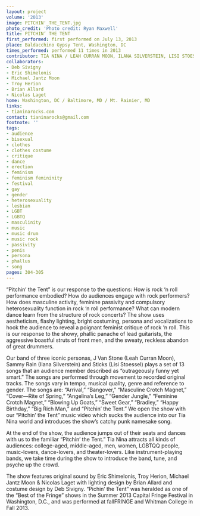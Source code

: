 ```yaml
---
layout: project
volume: '2013'
image: PITCHIN'_THE_TENT.jpg
photo_credit: 'Photo credit: Ryan Maxwell'
title: PITCHIN’ THE TENT
first_performed: first performed on July 13, 2013
place: Baldacchino Gypsy Tent, Washington, DC
times_performed: performed 11 times in 2013
contributor: TIA NINA / LEAH CURRAN MOON, ILANA SILVERSTEIN, LISI STOESSEL
collaborators:
- Deb Sivigny
- Eric Shimelonis
- Michael Jantz Moon
- Troy Herion
- Brian Allard
- Nicolas Laget
home: Washington, DC / Baltimore, MD / Mt. Rainier, MD
links:
- tianinarocks.com
contact: tianinarocks@gmail.com
footnote: ''
tags:
- audience
- bisexual
- clothes
- clothes costume
- critique
- dance
- erection
- feminism
- feminism femininity
- festival
- gay
- gender
- heterosexuality
- lesbian
- LGBT
- LGBTQ
- masculinity
- music
- music drum
- music rock
- passivity
- penis
- persona
- phallus
- song
pages: 304-305
---
```


“Pitchin’ the Tent” is our response to the questions: How is rock ‘n roll performance embodied? How do audiences engage with rock performers? How does masculine activity, feminine passivity and compulsory heterosexuality function in rock ‘n roll performance? What can modern dance learn from the structure of rock concerts? The show uses aestheticism, flashy lighting, bright costuming, persona and vocalizations to hook the audience to reveal a poignant feminist critique of rock ’n roll. This is our response to the showy, phallic panache of lead guitarists, the aggressive boastful struts of front men, and the sweaty, reckless abandon of great drummers.

Our band of three iconic personas, J Van Stone (Leah Curran Moon), Sammy Rain (Ilana Silverstein) and Sticks (Lisi Stoessel) plays a set of 13 songs that an audience member described as “outrageously funny yet smart.” The songs are performed through movement to recorded original tracks. The songs vary in tempo, musical quality, genre and reference to gender. The songs are: “Arrival,” “Bangover,” “Masculine Crotch Magnet,” “Cover—Rite of Spring,” “Angelina’s Leg,” “Gender Jungle,” “Feminine Crotch Magnet,” “Blowing Up Goats,” “Sweet Gear,” “Bradley,” “Happy Birthday,” “Big Rich Man,” and “Pitchin’ the Tent.” We open the show with our “Pitchin’ the Tent” music video which sucks the audience into our Tia Nina world and introduces the show’s catchy punk namesake song.

At the end of the show, the audience jumps out of their seats and dances with us to the familiar “Pitchin’ the Tent.” Tia Nina attracts all kinds of audiences: college-aged, middle-aged, men, women, LGBTQQ people, music-lovers, dance-lovers, and theater-lovers. Like instrument-playing bands, we take time during the show to introduce the band, tune, and psyche up the crowd.

The show features original sound by Eric Shimelonis, Troy Herion, Michael Jantz Moon & Nicolas Laget with lighting design by Brian Allard and costume design by Deb Sivigny. “Pichin’ the Tent” was heralded as one of the “Best of the Fringe” shows in the Summer 2013 Capital Fringe Festival in Washington, D.C., and was performed at fallFRINGE and Whitman College in Fall 2013.
